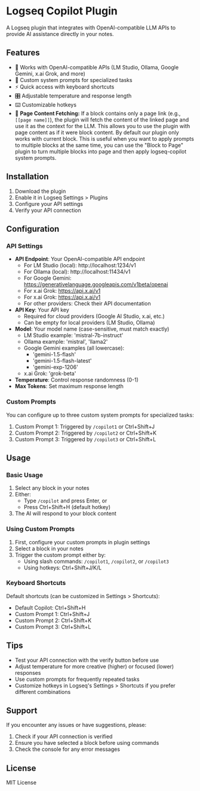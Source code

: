 # Logseq Copilot Plugin

A Logseq plugin that integrates with OpenAI-compatible LLM APIs to provide AI assistance directly in your notes.

## Features

- 🔌 Works with OpenAI-compatible APIs (LM Studio, Ollama, Google Gemini, x.ai Grok, and more)
- 🎯 Custom system prompts for specialized tasks
- ⚡️ Quick access with keyboard shortcuts
- 🎛️ Adjustable temperature and response length
- ⌨️ Customizable hotkeys
- 🔗 **Page Content Fetching:** If a block contains only a page link (e.g., `[[page name]]`), the plugin will fetch the content of the linked page and use it as the context for the LLM. This allows you to use the plugin with page content as if it were block content. By default our plugin only works with current block. This is useful when you want to apply prompts to multiple blocks at the same time, you can use the "Block to Page" plugin to turn multiple blocks into page and then apply logseq-copilot system prompts. 

## Installation

1. Download the plugin
2. Enable it in Logseq Settings > Plugins
3. Configure your API settings
4. Verify your API connection

## Configuration

### API Settings
- **API Endpoint**: Your OpenAI-compatible API endpoint
  - For LM Studio (local): http://localhost:1234/v1
  - For Ollama (local): http://localhost:11434/v1
  - For Google Gemini: https://generativelanguage.googleapis.com/v1beta/openai
  - For x.ai Grok: https://api.x.ai/v1
  - For x.ai Grok: https://api.x.ai/v1
  - For other providers: Check their API documentation
- **API Key**: Your API key
  - Required for cloud providers (Google AI Studio, x.ai, etc.)
  - Can be empty for local providers (LM Studio, Ollama)
- **Model**: Your model name (case-sensitive, must match exactly)
  - LM Studio example: 'mistral-7b-instruct'
  - Ollama example: 'mistral', 'llama2'
  - Google Gemini examples (all lowercase):
    * 'gemini-1.5-flash'
    * 'gemini-1.5-flash-latest'
    * 'gemini-exp-1206'
  - x.ai Grok: 'grok-beta'
- **Temperature**: Control response randomness (0-1)
- **Max Tokens**: Set maximum response length

### Custom Prompts
You can configure up to three custom system prompts for specialized tasks:
1. Custom Prompt 1: Triggered by `/copilot1` or Ctrl+Shift+J
2. Custom Prompt 2: Triggered by `/copilot2` or Ctrl+Shift+K
3. Custom Prompt 3: Triggered by `/copilot3` or Ctrl+Shift+L

## Usage

### Basic Usage
1. Select any block in your notes
2. Either:
   - Type `/copilot` and press Enter, or
   - Press Ctrl+Shift+H (default hotkey)
3. The AI will respond to your block content

### Using Custom Prompts
1. First, configure your custom prompts in plugin settings
2. Select a block in your notes
3. Trigger the custom prompt either by:
   - Using slash commands: `/copilot1`, `/copilot2`, or `/copilot3`
   - Using hotkeys: Ctrl+Shift+J/K/L

### Keyboard Shortcuts
Default shortcuts (can be customized in Settings > Shortcuts):
- Default Copilot: Ctrl+Shift+H
- Custom Prompt 1: Ctrl+Shift+J
- Custom Prompt 2: Ctrl+Shift+K
- Custom Prompt 3: Ctrl+Shift+L

## Tips
- Test your API connection with the verify button before use
- Adjust temperature for more creative (higher) or focused (lower) responses
- Use custom prompts for frequently repeated tasks
- Customize hotkeys in Logseq's Settings > Shortcuts if you prefer different combinations

## Support
If you encounter any issues or have suggestions, please:
1. Check if your API connection is verified
2. Ensure you have selected a block before using commands
3. Check the console for any error messages

## License
MIT License
